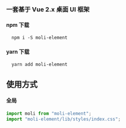 ### 一套基于 Vue 2.x 桌面 UI 框架

#### npm 下载

```
  npm i -S moli-element
```

#### yarn 下载

```
  yarn add moli-element
```

## 使用方式

#### 全局

```js
import moli from "moli-element";
import "moli-element/lib/styles/index.css";
```
